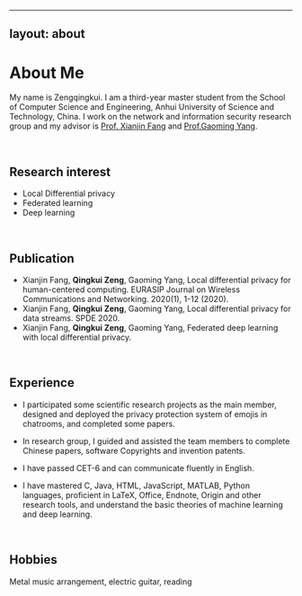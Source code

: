 
---
layout: about 
---
# About Me
My name is Zengqingkui. I am a third-year master student from the School of Computer Science and Engineering, Anhui University of Science and Technology, China. I work on the network and information security research group and my advisor is [Prof. Xianjin Fang](http://star.aust.edu.cn/xjfang/) and [Prof.Gaoming Yang](http://jsj.aust.edu.cn/info/1181/1816.htm).

<br/>

## Research interest
* Local Differential privacy  
* Federated learning  
* Deep learning  

<br/>

## Publication
* Xianjin Fang, **Qingkui Zeng**, Gaoming Yang, Local differential privacy for human-centered computing. EURASIP Journal on Wireless Communications and Networking. 2020(1), 1-12 (2020).  
* Xianjin Fang, **Qingkui Zeng**, Gaoming Yang, Local differential privacy for data streams. SPDE 2020.   
* Xianjin Fang, **Qingkui Zeng**, Gaoming Yang, Federated deep learning with local differential privacy. 

<br/>

## Experience
- I participated some scientific research projects as the main member, designed and deployed the privacy protection system of emojis in chatrooms, and completed some papers. 

- In research group, I guided and assisted the team members to complete Chinese papers, software Copyrights and invention patents. 

- I have passed CET-6 and can communicate fluently in English. 

- I have mastered C, Java, HTML, JavaScript, MATLAB, Python languages, proficient in LaTeX, Office, Endnote, Origin and other research tools, and understand the basic theories of machine learning and deep learning. 

  <br/>

## Hobbies
Metal music arrangement, electric guitar, reading
